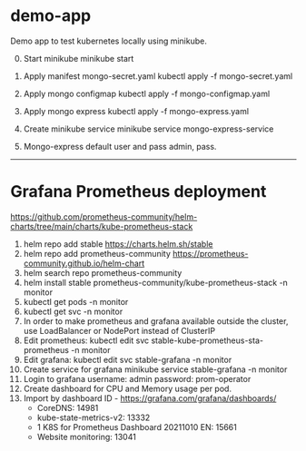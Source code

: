 # demo-app
Demo app to test kubernetes locally using minikube.

0. Start minikube
minikube start

1. Apply manifest mongo-secret.yaml
kubectl apply -f mongo-secret.yaml

2. Apply mongo configmap
kubectl apply -f mongo-configmap.yaml

3. Apply mongo express
kubectl apply -f mongo-express.yaml

4. Create minikube service
minikube service mongo-express-service

5. Mongo-express default user and pass
admin, pass.

---
# Grafana Prometheus deployment
https://github.com/prometheus-community/helm-charts/tree/main/charts/kube-prometheus-stack

1. helm repo add stable https://charts.helm.sh/stable
2. helm repo add prometheus-community https://prometheus-community.github.io/helm-chart
3. helm search repo prometheus-community
4. helm install stable prometheus-community/kube-prometheus-stack -n monitor
5. kubectl get pods -n monitor
6. kubectl get svc -n monitor
7. In order to make prometheus and grafana available outside the cluster, use LoadBalancer or NodePort instead of ClusterIP
8. Edit prometheus: kubectl edit svc stable-kube-prometheus-sta-prometheus -n monitor 
9. Edit grafana: kubectl edit svc stable-grafana -n monitor 
11. Create service for grafana minikube service stable-grafana -n monitor 
12. Login to grafana username: admin password: prom-operator
13. Create dashboard for CPU and Memory usage per pod.
14. Import by dashboard ID - https://grafana.com/grafana/dashboards/
    - CoreDNS: 14981
    - kube-state-metrics-v2: 13332
    - 1 K8S for Prometheus Dashboard 20211010 EN: 15661
    - Website monitoring: 13041
